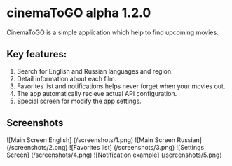# cinemaToGO alpha 1.2.0

CinemaToGO is a simple application which help to find upcoming movies.

## Key features:
1. Search for English and Russian languages and region.
2. Detail information about each film.
3. Favorites list and notifications helps never forget when your movies out.
4. The app automatically recieve actual API configuration.
5. Special screen for modify the app settings.

## Screenshots
![Main Screen English] (/screenshots/1.png)
![Main Screen Russian] (/screenshots/2.png)
![Favorites list] (/screenshots/3.png)
![Settings Screen] (/screenshots/4.png)
![Notification example] (/screenshots/5.png)
